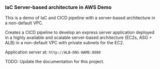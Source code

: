 ### IaC Server-based architecture in AWS Demo

This is a demo of IaC and CICD pipeline with a server-based architecture in a non-default VPC.

Creates a CICD pipeline to develop an express server application deployed in a highly available and scalable server-based architecture (EC2s, ASG + ALB) in a non-default VPC with private subnets for the EC2.

Application server at: `http://ALB-DNS-NAME:8080`

TODO: Update the documentation for this project.
